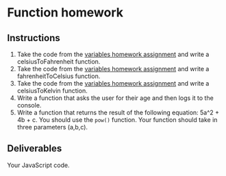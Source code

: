# Function homework

## Instructions

1. Take the code from the [variables homework assignment](https://github.com/dopeboy/Scripted-Curriculum/tree/master/units/4-javascript/lessons/1-variable/homework) and write a celsiusToFahrenheit function.
2. Take the code from the [variables homework assignment](https://github.com/dopeboy/Scripted-Curriculum/tree/master/units/4-javascript/lessons/1-variable/homework) and write a fahrenheitToCelsius function.
3. Take the code from the [variables homework assignment](https://github.com/dopeboy/Scripted-Curriculum/tree/master/units/4-javascript/lessons/1-variable/homework) and write a celsiusToKelvin function.
4. Write a function that asks the user for their age and then logs it to the console.
5. Write a function that returns the result of the following equation: 5a^2 + 4b + c. You should use the `pow()` function. Your function should take in three parameters (a,b,c).


## Deliverables

Your JavaScript code.
